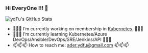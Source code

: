 ### **Hi EveryOne !!!** 👋

![ydFu's GitHub Stats](https://github-readme-stats.vercel.app/api?username=ydFu&show_icons=true&theme=algolia)

- 🔭🔭🔭 I’m currently working on membership in [Kubernetes](https://github.com/kubernetes). 🔭🔭🔭
- 🌱🌱🌱 I’m currently learning Kubernetes/Azure DevOps/Ansible/DevOps/SRE/Jenkins/API 🌱🌱🌱 
- 📫📫📫 How to reach me: ader.ydfu@gmail.com 📫📫📫 

